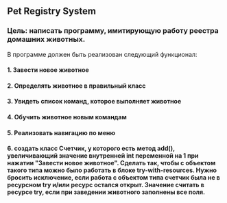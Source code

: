## Pet Registry System 
### Цель: написать программу, имитирующую работу реестра домашних животных.
В программе должен быть реализован следующий функционал:

#### 1. Завести новое животное
#### 2. Определять животное в правильный класс
#### 3. Увидеть список команд, которое выполняет животное
#### 4. Обучить животное новым командам
#### 5. Реализовать навигацию по меню
#### 6. создать класс Счетчик, у которого есть метод add(), увеличивающий значение внутренней int переменной на 1 при нажатии "Завести новое животное". Сделать так, чтобы с объектом такого типа можно было работать в блоке try-with-resources. Нужно бросить исключение, если работа с объектом типа счетчик была не в ресурсном try и/или ресурс остался открыт. Значение считать в ресурсе try, если при заведении животного заполнены все поля.
